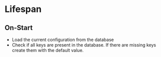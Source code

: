 # Lifespan

## On-Start

- Load the current configuration from the database
- Check if all keys are present in the database. If there are missing keys create them with the default value.
